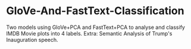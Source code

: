 # GloVe-And-FastText-Classification
Two models using GloVe+PCA and FastText+PCA to analyse and classify IMDB Movie plots into 4 labels. Extra: Semantic Analysis of Trump's Inauguration speech.
